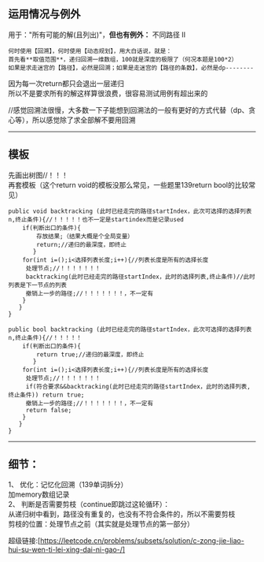 ## 运用情况与例外
用于："所有可能的解(且列出)"，**但也有例外：** 不同路径 II  
```
何时使用【回溯】，何时使用【动态规划】，用大白话说，就是：
首先看**取值范围**，递归回溯一维数组，100就是深度的极限了（何况本题是100*2）
如果是求走迷宫的【路径】，必然是回溯；如果是走迷宫的【路径的条数】，必然是dp--------
```            
因为每一次return都只会退出一层递归  
所以不是要求所有的解这样算很浪费，很容易测试用例有超出来的  
  
//感觉回溯法很慢，大多数一下子能想到回溯法的一般有更好的方式代替（dp、贪心等），所以感觉除了求全部解不要用回溯  

---

## 模板
先画出树图//！！！  
再套模板（这个return void的模板没那么常见，一些题里139return bool的比较常见）  
```
public void backtracking (此时已经走完的路径startIndex，此次可选择的选择列表n,终止条件){//！！！！！也不一定是startindex而是记录used
    if(判断出口的条件){
        存放结果;（结果大概是个全局变量）
        return;//递归的最深度，即终止
       }
    for(int i=();i<选择列表长度;i++){//列表长度是所有的选择长度
     处理节点;//！！！！！！！
     backtracking(此时已经走完的路径startIndex，此时的选择列表,终止条件)//此时列表是下一节点的列表
     撤销上一步的路径;//！！！！！！！，不一定有
    }
   }
}
```
```
public bool backtracking (此时已经走完的路径startIndex，此次可选择的选择列表n,终止条件){//！！！！！
    if(判断出口的条件){
        return true;//递归的最深度，即终止
       }
    for(int i=();i<选择列表长度;i++){//列表长度是所有的选择长度
     处理节点;//！！！！！！！
     if(符合要求&&backtracking(此时已经走完的路径startIndex，此时的选择列表,终止条件)) return true;
     撤销上一步的路径;//！！！！！！！，不一定有
     return false;
    }
   }
}
```

---


## 细节：  
1、    优化：记忆化回溯（139单词拆分）  
       加memory数组记录  
2、    判断是否需要剪枝（continue即跳过这轮循环）：  
       从递归树中看到，路径没有重复的，也没有不符合条件的，所以不需要剪枝  
       剪枝的位置：处理节点之前（其实就是处理节点的第一部分）  

  
超级链接:[https://leetcode.cn/problems/subsets/solution/c-zong-jie-liao-hui-su-wen-ti-lei-xing-dai-ni-gao-/]
